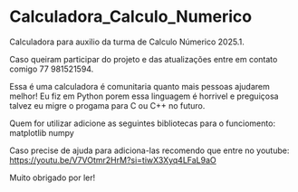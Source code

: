 # Calculadora_Calculo_Numerico

Calculadora para auxilio da turma de Calculo Númerico 2025.1.

Caso queiram participar do projeto e das atualizações entre em contato comigo 77 981521594.

Essa é uma calculadora é comunitaria quanto mais pessoas ajudarem melhor! Eu fiz em Python porem essa linguagem é horrivel e preguiçosa talvez eu migre o progama para C ou C++ no futuro.

Quem for utilizar adicione as seguintes bibliotecas para o funciomento: 
  matplotlib
  numpy

Caso precise de ajuda para adiciona-las recomendo que entre no youtube:
  https://youtu.be/V7VOtmr2HrM?si=tiwX3Xyq4LFaL9aO

Muito obrigado por ler!
